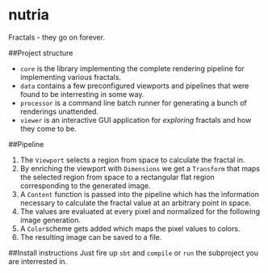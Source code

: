 # nutria
Fractals - they go on forever.

##Project structure
- `core` is the library implementing the complete rendering pipeline for implementing various fractals.
- `data` contains a few preconfigured viewports and pipelines that were found to be interresting in some way.
- `processor` is a command line batch runner for generating a bunch of renderings unattended.
- `viewer` is an interactive GUI application for _exploring_ fractals and how they come to be.

##Pipeline
1. The `Viewport` selects a region from space to calculate the fractal in.
2. By enriching the viewport with `Dimensions` we get a `Transform` that maps the selected region from space to a rectangular flat region corresponding to the generated image.
3. A `Content` function is passed into the pipeline which has the information necessary to calculate the fractal value at an arbitrary point in space.
4. The values are evaluated at every pixel and normalized for the following image generation.
5. A `Color`scheme gets added which maps the pixel values to colors.
6. The resulting image can be saved to a file.

##Install instructions
Just fire up `sbt` and `compile` or `run` the subproject you are interrested in.
